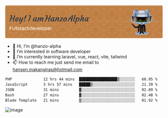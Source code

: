 ![Header](./github-header-image.png)

- 👋 Hi, I’m @hanzo-alpha
- 👀 I’m interested in software developer
- 🌱 I’m currently learning laravel, vue, react, vite, tailwind
- 📫 How to reach me just send me email to hansen.makangiras@hotmail.com 

<!---
hanzo-alpha/hanzo-alpha is a ✨ special ✨ repository because its `README.md` (this file) appears on your GitHub profile.
You can click the Preview link to take a look at your changes.
--->

<!--START_SECTION:waka-->

```txt
PHP              12 hrs 44 mins  █████████████████▒░░░░░░░   68.95 %
JavaScript       3 hrs 57 mins   █████▒░░░░░░░░░░░░░░░░░░░   21.39 %
JSON             31 mins         ▓░░░░░░░░░░░░░░░░░░░░░░░░   02.89 %
Bash             27 mins         ▓░░░░░░░░░░░░░░░░░░░░░░░░   02.48 %
Blade Template   21 mins         ▒░░░░░░░░░░░░░░░░░░░░░░░░   01.92 %
```

<!--END_SECTION:waka-->

![image](https://github.com/hanzo-alpha/hanzo-alpha/assets/111342797/c4bd2977-6123-4017-8652-6e166259b484)

